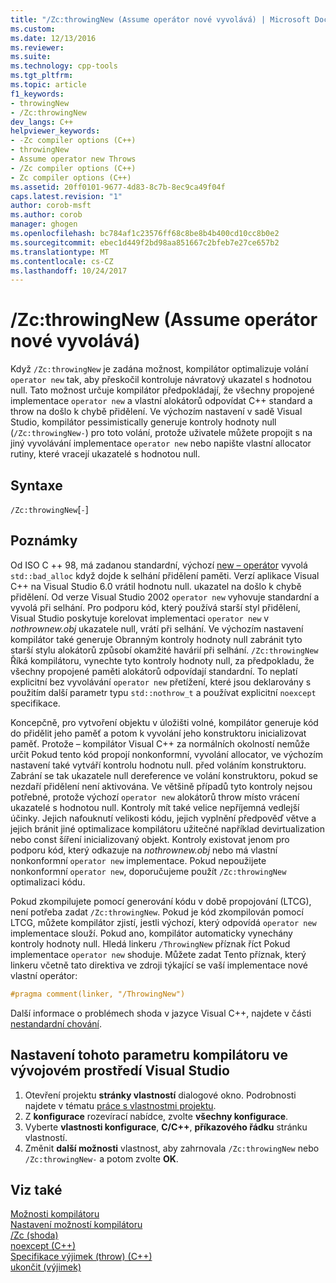 ```yaml
---
title: "/Zc:throwingNew (Assume operátor nové vyvolává) | Microsoft Docs"
ms.custom: 
ms.date: 12/13/2016
ms.reviewer: 
ms.suite: 
ms.technology: cpp-tools
ms.tgt_pltfrm: 
ms.topic: article
f1_keywords:
- throwingNew
- /Zc:throwingNew
dev_langs: C++
helpviewer_keywords:
- -Zc compiler options (C++)
- throwingNew
- Assume operator new Throws
- /Zc compiler options (C++)
- Zc compiler options (C++)
ms.assetid: 20ff0101-9677-4d83-8c7b-8ec9ca49f04f
caps.latest.revision: "1"
author: corob-msft
ms.author: corob
manager: ghogen
ms.openlocfilehash: bc784af1c23576ff68c8be8b4b400cd10cc8b0e2
ms.sourcegitcommit: ebec1d449f2bd98aa851667c2bfeb7e27ce657b2
ms.translationtype: MT
ms.contentlocale: cs-CZ
ms.lasthandoff: 10/24/2017
---
```

# <a name="zcthrowingnew-assume-operator-new-throws"></a>/Zc:throwingNew (Assume operátor nové vyvolává)  
Když `/Zc:throwingNew` je zadána možnost, kompilátor optimalizuje volání `operator new` tak, aby přeskočil kontroluje návratový ukazatel s hodnotou null. Tato možnost určuje kompilátor předpokládají, že všechny propojené implementace `operator new` a vlastní alokátorů odpovídat C++ standard a throw na došlo k chybě přidělení. Ve výchozím nastavení v sadě Visual Studio, kompilátor pessimistically generuje kontroly hodnoty null (`/Zc:throwingNew-`) pro toto volání, protože uživatele můžete propojit s na jiný vyvolávání implementace `operator new` nebo napište vlastní allocator rutiny, které vracejí ukazatelé s hodnotou null.  
  
## <a name="syntax"></a>Syntaxe  
  
`/Zc:throwingNew`[`-`]  
  
## <a name="remarks"></a>Poznámky  
  
Od ISO C ++ 98, má zadanou standardní, výchozí [new – operátor](../../standard-library/new-operators.md#op_new) vyvolá `std::bad_alloc` když dojde k selhání přidělení paměti. Verzí aplikace Visual C++ na Visual Studio 6.0 vrátil hodnotu null. ukazatel na došlo k chybě přidělení. Od verze Visual Studio 2002 `operator new` vyhovuje standardní a vyvolá při selhání. Pro podporu kód, který používá starší styl přidělení, Visual Studio poskytuje korelovat implementaci `operator new` v *nothrownew.obj* ukazatele null, vrátí při selhání. Ve výchozím nastavení kompilátor také generuje Obranným kontroly hodnoty null zabránit tyto starší stylu alokátorů způsobí okamžité havárií při selhání. `/Zc:throwingNew` Říká kompilátoru, vynechte tyto kontroly hodnoty null, za předpokladu, že všechny propojené paměti alokátorů odpovídají standardní. To neplatí explicitní bez vyvolávání `operator new` přetížení, které jsou deklarovány s použitím další parametr typu `std::nothrow_t` a používat explicitní `noexcept` specifikace.  
  
Koncepčně, pro vytvoření objektu v úložišti volné, kompilátor generuje kód do přidělit jeho paměť a potom k vyvolání jeho konstruktoru inicializovat paměť. Protože – kompilátor Visual C++ za normálních okolností nemůže určit Pokud tento kód propojí nonkonformní, vyvolání allocator, ve výchozím nastavení také vytváří kontrolu hodnotu null. před voláním konstruktoru. Zabrání se tak ukazatele null dereference ve volání konstruktoru, pokud se nezdaří přidělení není aktivována. Ve většině případů tyto kontroly nejsou potřebné, protože výchozí `operator new` alokátorů throw místo vrácení ukazatelé s hodnotou null. Kontroly mít také velice nepříjemná vedlejší účinky. Jejich nafouknutí velikosti kódu, jejich vyplnění předpověď větve a jejich bránit jiné optimalizace kompilátoru užitečné například devirtualization nebo const šíření inicializovaný objekt. Kontroly existovat jenom pro podporu kód, který odkazuje na *nothrownew.obj* nebo má vlastní nonkonformní `operator new` implementace. Pokud nepoužijete nonkonformní `operator new`, doporučujeme použít `/Zc:throwingNew` optimalizaci kódu.  
  
Pokud zkompilujete pomocí generování kódu v době propojování (LTCG), není potřeba zadat `/Zc:throwingNew`. Pokud je kód zkompilován pomocí LTCG, můžete kompilátor zjistí, jestli výchozí, který odpovídá `operator new` implementace slouží. Pokud ano, kompilátor automaticky vynechány kontroly hodnoty null. Hledá linkeru `/ThrowingNew` příznak říct Pokud implementace `operator new` shoduje. Můžete zadat Tento příznak, který linkeru včetně tato direktiva ve zdroji týkající se vaší implementace nové vlastní operátor:  
  
```cpp  
#pragma comment(linker, "/ThrowingNew")  
```  
  
Další informace o problémech shoda v jazyce Visual C++, najdete v části [nestandardní chování](../../cpp/nonstandard-behavior.md).  
  
## <a name="to-set-this-compiler-option-in-the-visual-studio-development-environment"></a>Nastavení tohoto parametru kompilátoru ve vývojovém prostředí Visual Studio  
1.  Otevření projektu **stránky vlastností** dialogové okno. Podrobnosti najdete v tématu [práce s vlastnostmi projektu](../../ide/working-with-project-properties.md).  
2.  Z **konfigurace** rozevírací nabídce, zvolte **všechny konfigurace**.  
3.  Vyberte **vlastnosti konfigurace**, **C/C++**, **příkazového řádku** stránku vlastností.  
4.  Změnit **další možnosti** vlastnost, aby zahrnovala `/Zc:throwingNew` nebo `/Zc:throwingNew-` a potom zvolte **OK**.  
  
## <a name="see-also"></a>Viz také  
[Možnosti kompilátoru](../../build/reference/compiler-options.md)  
[Nastavení možností kompilátoru](../../build/reference/setting-compiler-options.md)  
[/Zc (shoda)](../../build/reference/zc-conformance.md)  
[noexcept (C++)](../../cpp/noexcept-cpp.md)  
[Specifikace výjimek (throw) (C++)](../../cpp/exception-specifications-throw-cpp.md)  
[ukončit (výjimek)](../../standard-library/exception-functions.md#terminate)  
